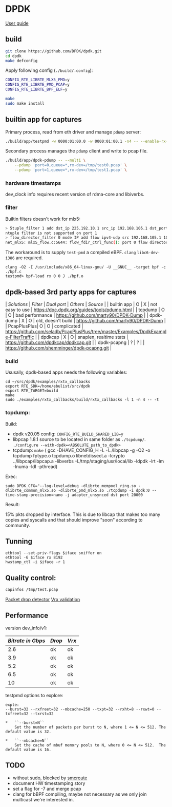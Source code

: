 # DPDK

[User guide](https://doc.dpdk.org/guides/index.html)

## build

```sh
git clone https://github.com/DPDK/dpdk.git
cd dpdk
make defconfig
```

Apply following config (`./build/.config`):

```sh
CONFIG_RTE_LIBRTE_MLX5_PMD=y
CONFIG_RTE_LIBRTE_PMD_PCAP=y
CONFIG_RTE_LIBRTE_BPF_ELF=y
```

```sh
make
sudo make install
```

## builtin app for captures

Primary process, read from eth driver and manage `pdump` server:

```sh
./build/app/testpmd -w 0000:01:00.0 -w 0000:01:00.1 -n4 -- --enable-rx-timestamp
```

Secondary process manages the `pdump` client and write to pcap file.

```sh
./build/app/dpdk-pdump -- --multi \
    --pdump 'port=0,queue=*,rx-dev=/tmp/test0.pcap' \
    --pdump 'port=1,queue=*,rx-dev=/tmp/test1.pcap' \
```

### hardware timestamps

dev_clock info requires recent version of rdma-core and libiverbs.

### filter

Builtin filters doesn't work for mlx5:

```sh
> 5tuple_filter 1 add dst_ip 225.192.10.1 src_ip 192.168.105.1 dst_port 20000 src_port 10000 protocol 17 mask 0x1F tcp_flags 0 priority 2 queue 2
ntuple filter is not supported on port 1
> flow_director_filter 0 mode IP add flow ipv4-udp src 192.168.105.1 10000 dst 225.192.10.1 20000 tos 0 ttl 255 vlan 1 flexbytes (0x88,0x48) fwd pf queue 1 fd_id 1
net_mlx5: mlx5_flow.c:5644: flow_fdir_ctrl_func(): port 0 flow director mode 0 not supported
```

The workaround is to supply `test-pmd` a compiled eBPF. `clang` `libc6-dev-i386` are required.

```
clang -O2 -I /usr/include/x86_64-linux-gnu/ -U __GNUC__ -target bpf -c ./bpf.c
testpmd> bpf-load rx 0 0 J ./bpf.o
```

## dpdk-based 3rd party apps for captures

| *Solutions* | *Filter* | *Dual port* | *Others* | *Source* |
| builtin app | O | X | not easy to use | https://doc.dpdk.org/guides/tools/pdump.html |
| tcpdump     | O | O | bad performance  | https://github.com/marty90/DPDK-Dump |
| dpdk-dump   | X | O | old, doesn't build | https://github.com/marty90/DPDK-Dump |
| PcapPlusPlus| O | O | complicated        | https://github.com/seladb/PcapPlusPlus/tree/master/Examples/DpdkExample-FilterTraffic |
| dpdkcap     | X | O | snaplen, realtime stats | https://github.com/dpdkcap/dpdkcap.git |
| dpdk-pcapng | ? | ? | | https://github.com/shemminger/dpdk-pcapng.git |

### build

Ususally, dpdk-based apps needs the following variables:

```
cd ~/src/dpdk/examples/rxtx_callbacks
export RTE_SDK=/home/ebulist/src/dpdk
export RTE_TARGET=build
make
sudo ./examples/rxtx_callbacks/build/rxtx_callbacks -l 1 -n 4 -- -t
```

### tcpdump:

Build:

* dpdk v20.05 config: ` CONFIG_RTE_BUILD_SHARED_LIB=y `
* libpcap 1.8.1 source to be located in same folder as `./tcpdump/`.  `./configure --with-dpdk=<ABSOLUTE_path_to_dpdk> `
* tcpdump:  `make` ( gcc  -DHAVE_CONFIG_H   -I. -I../libpcap  -g -O2  -o
  tcpdump fptype.o tcpdump.o  libnetdissect.a -lcrypto
  ../libpcap/libpcap.a -libverbs  -L/tmp/staging/usr/local/lib -ldpdk
  -lrt -lm -lnuma -ldl -pthread)

Exec:

```
sudo DPDK_CFG="--log-level=debug -dlibrte_mempool_ring.so -dlibrte_common_mlx5.so -dlibrte_pmd_mlx5.so ./tcpdump -i dpdk:0 --time-stamp-precision=nano -j adapter_unsynced dst port 20000
```

Result:

15% pkts dropped by interface. This is due to libcap that makes too many copies and syscalls and that should improve "soon" according to community.

## Tunning

```
ethtool --set-priv-flags $iface sniffer on
ethtool -G $iface rx 8192
hwstamp_ctl -i $iface -r 1
```

## Quality control:

```sh
capinfos /tmp/test.pcap
```

[Packet drop detector](https://github.com/pkeroulas/st2110-toolkit/blob/master/misc/pkt_drop_detector.py)
[Vrx validation](https://github.com/ebu/smpte2110-analyzer/blob/master/vrx_analysis.py)

## Performance

version dev_info/v1:

|*Bitrate in Gbps*|*Drop*|*Vrx*|
|-----------------|------|-----|
| 2.6 | ok | ok |
| 3.9 | ok | ok |
| 5.2 | ok | ok |
| 6.5 | ok | ok | <----- max on disk
| 10  | ok | ok | <----- need to write into RAM

testpmd options to explore:
```
exple:
--burst=32 --rxfreet=32 --mbcache=250 --txpt=32 --rxht=8 --rxwt=0 --txfreet=32 --txrst=32

*   ``--burst=N``
    Set the number of packets per burst to N, where 1 <= N <= 512. The default value is 32.

*   ``--mbcache=N``
    Set the cache of mbuf memory pools to N, where 0 <= N <= 512.  The default value is 16.
```

## TODO

* without sudo, blocked by [smcroute](https://github.com/troglobit/smcroute/pull/112)
* document HW timestamping story
* set a flag for -7 and merge pcap
* clang for bBPF compiling, maybe not necessary as we only join
  multicast we're interested in.
